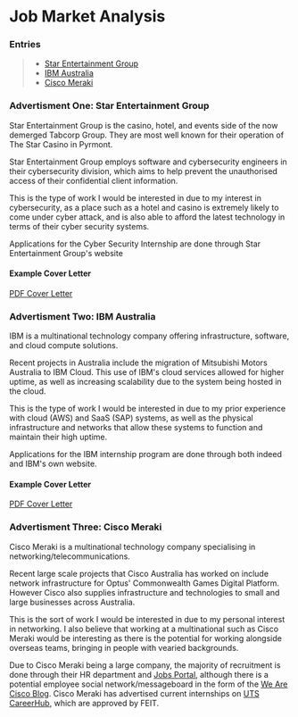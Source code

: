 # Job Market Analysis

### Entries
>- [Star Entertainment Group](./marketAnalysis.md#advertisment-one-star-entertainment-group)
>- [IBM Australia](./marketAnalysis.md#advertisment-two-ibm-australia)
>- [Cisco Meraki](./marketAnalysis.md#advertisment-three-cisco-meraki)



### Advertisment One: Star Entertainment Group
Star Entertainment Group is the casino, hotel, and events side of the now demerged Tabcorp Group. They are most well known for their operation of The Star Casino in Pyrmont.

Star Entertainment Group employs software and cybersecurity engineers in their cybersecurity division, which aims to help prevent the unauthorised access of their confidential client information.

This is the type of work I would be interested in due to my interest in cybersecurity, as a place such as a hotel and casino is extremely likely to come under cyber attack, and is also able to afford the latest technology in terms of their cyber security systems.

Applications for the Cyber Security Internship are done through Star Entertainment Group's website

#### Example Cover Letter

[PDF Cover Letter](./assets/Daniel_Osmond_Star.pdf) 


### Advertisment Two: IBM Australia
IBM is a multinational technology company offering infrastructure, software, and cloud compute solutions.

Recent projects in Australia include the migration of Mitsubishi Motors Australia to IBM Cloud. This use of IBM's cloud services allowed for higher uptime, as well as increasing scalability due to the system being hosted in the cloud.

This is the type of work I would be interested in due to my prior experience with cloud (AWS) and SaaS (SAP) systems, as well as the physical infrastructure and networks that allow these systems to function and maintain their high uptime.

Applications for the IBM internship program are done through both indeed and IBM's own website.


#### Example Cover Letter

[PDF Cover Letter](./assets/Daniel_Osmond_IBM.pdf)


### Advertisment Three: Cisco Meraki
Cisco Meraki is a multinational technology company specialising in networking/telecommunications.

Recent large scale projects that Cisco Australia has worked on include network infrastructure for Optus' Commonwealth Games Digital Platform. However Cisco also supplies infrastructure and technologies to small and large businesses across Australia.

This is the sort of work I would be interested in due to my personal interest in networking. I also believe that working at a multinational such as Cisco Meraki would be interesting as there is the potential for working alongside overseas teams, bringing in people with vearied backgrounds.

Due to Cisco Meraki being a large company, the majority of recruitment is done through their HR department and [Jobs Portal](https://jobs.cisco.com/), although there is a potential employee social network/messageboard in the form of the [We Are Cisco Blog](https://www.cisco.com/c/en/us/about/careers/we-are-cisco/social-and-blog.html).
Cisco Meraki has advertised current internships on [UTS CareerHub](https://careerhub.uts.edu.au/students/jobs/detail/4657200/network-support-engineer-inter), which are approved by FEIT.